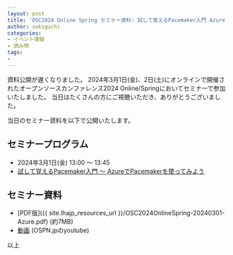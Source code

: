 ```yaml
---
layout: post
title: 'OSC2024 Online Spring セミナー資料: 試して覚えるPacemaker入門 AzureでPacemakerを使ってみよう'
author: sekiguchi
categories:
- イベント情報
- 読み物
tags:
- 
---
```


資料公開が遅くなりました。
2024年3月1日(金)、2日(土)にオンラインで開催されたオープンソースカンファレンス2024 Online/Springにおいてセミナーで参加いたしました。
当日はたくさんの方にご視聴いただき、ありがとうございました。

当日のセミナー資料を以下で公開いたします。


## セミナープログラム

* 2024年3月1日(金) 13:00 〜 13:45
* [試して覚えるPacemaker入門 ～ AzureでPacemakerを使ってみよう](https://event.ospn.jp/osc2024-online-spring/session/1385859)

## セミナー資料

* [PDF版]({{ site.lhajp_resources_url }}/OSC2024OnlineSpring-20240301-Azure.pdf) (約7MB)
* [動画](https://www.youtube.com/watch?v=kz2aVrTvlKs) (OSPN.jpのyoutube)

以上